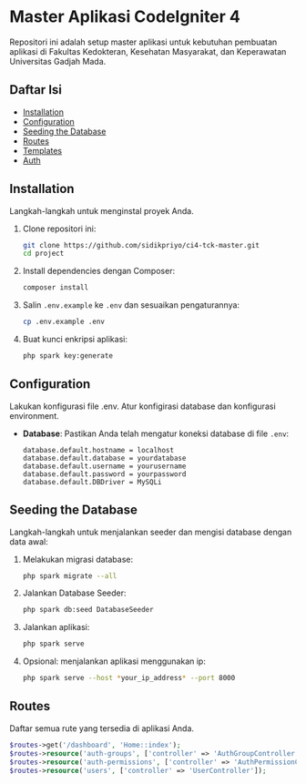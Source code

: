 # Master Aplikasi CodeIgniter 4

Repositori ini adalah setup master aplikasi untuk kebutuhan pembuatan aplikasi di Fakultas Kedokteran, Kesehatan Masyarakat, dan Keperawatan Universitas Gadjah Mada.

## Daftar Isi

- [Installation](#installation)
- [Configuration](#configuration)
- [Seeding the Database](#seeding-the-database)
- [Routes](#routes)
- [Templates](#templates)
- [Auth](#auth)

## Installation

Langkah-langkah untuk menginstal proyek Anda.

1. Clone repositori ini:

   ```sh
   git clone https://github.com/sidikpriyo/ci4-tck-master.git
   cd project
   ```

2. Install dependencies dengan Composer:

   ```sh
   composer install
   ```

3. Salin `.env.example` ke `.env` dan sesuaikan pengaturannya:

   ```sh
   cp .env.example .env
   ```

4. Buat kunci enkripsi aplikasi:
   ```sh
   php spark key:generate
   ```

## Configuration

Lakukan konfigurasi file .env. Atur konfigirasi database dan konfigurasi environment.

- **Database**: Pastikan Anda telah mengatur koneksi database di file `.env`:
  ```
  database.default.hostname = localhost
  database.default.database = yourdatabase
  database.default.username = yourusername
  database.default.password = yourpassword
  database.default.DBDriver = MySQLi
  ```

## Seeding the Database

Langkah-langkah untuk menjalankan seeder dan mengisi database dengan data awal:

1. Melakukan migrasi database:

   ```sh
   php spark migrate --all
   ```

2. Jalankan Database Seeder:

   ```sh
   php spark db:seed DatabaseSeeder
   ```

3. Jalankan aplikasi:

   ```sh
   php spark serve
   ```

4. Opsional: menjalankan aplikasi menggunakan ip:
   ```sh
   php spark serve --host *your_ip_address* --port 8000
   ```

## Routes

Daftar semua rute yang tersedia di aplikasi Anda.

```php
$routes->get('/dashboard', 'Home::index');
$routes->resource('auth-groups', ['controller' => 'AuthGroupController']);
$routes->resource('auth-permissions', ['controller' => 'AuthPermissionController']);
$routes->resource('users', ['controller' => 'UserController']);
```
